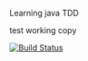 Learning java TDD

test working copy


[![Build Status](https://travis-ci.org/unclebean/tdd.svg?branch=master)](https://travis-ci.org/unclebean/tdd)